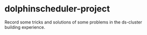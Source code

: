 # dolphinscheduler-project
Record some tricks and solutions of some problems in the ds-cluster building experience. 
